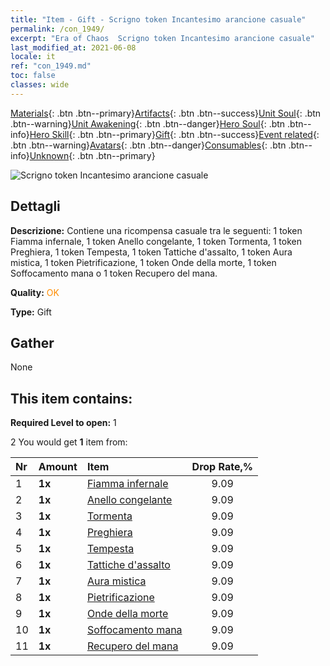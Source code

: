 ```yaml
---
title: "Item - Gift - Scrigno token Incantesimo arancione casuale"
permalink: /con_1949/
excerpt: "Era of Chaos  Scrigno token Incantesimo arancione casuale"
last_modified_at: 2021-06-08
locale: it
ref: "con_1949.md"
toc: false
classes: wide
---
```

 [Materials](/ItemsIT/){: .btn .btn--primary}[Artifacts](/ItemsIT/Artifacts/){: .btn .btn--success}[Unit Soul](/ItemsIT/UnitSoul/){: .btn .btn--warning}[Unit Awakening](/ItemsIT/UnitAwakening/){: .btn .btn--danger}[Hero Soul](/ItemsIT/HeroSoul/){: .btn .btn--info}[Hero Skill](/ItemsIT/HeroSkill/){: .btn .btn--primary}[Gift](/ItemsIT/Gift/){: .btn .btn--success}[Event related](/ItemsIT/Events/){: .btn .btn--warning}[Avatars](/ItemsIT/Avatars/){: .btn .btn--danger}[Consumables](/ItemsIT/Consumables/){: .btn .btn--info}[Unknown](/ItemsIT/Unknown/){: .btn .btn--primary}

 ![Scrigno token Incantesimo arancione casuale](/images/t/i_7012.png)

## Dettagli
 **Descrizione:** Contiene una ricompensa casuale tra le seguenti: 1 token Fiamma infernale, 1 token Anello congelante, 1 token Tormenta, 1 token Preghiera, 1 token Tempesta, 1 token Tattiche d'assalto, 1 token Aura mistica, 1 token Pietrificazione, 1 token Onde della morte, 1 token Soffocamento mana o 1 token Recupero del mana.

 **Quality:** <span style="color: #FF8C00">OK</span>

 **Type:** Gift

## Gather

  None

## This item contains:

 **Required Level to open:** 1

 2 You would get **1** item  from:

  | Nr | Amount |     Item    | Drop Rate,% |
  |:---|:-------|:------------|:---------:|
  | 1 |  **1x** | [Fiamma infernale](/ItemsIT/her_406/) | 9.09 | 
  | 2 |  **1x** | [Anello congelante](/ItemsIT/her_421/) | 9.09 | 
  | 3 |  **1x** | [Tormenta](/ItemsIT/her_423/) | 9.09 | 
  | 4 |  **1x** | [Preghiera](/ItemsIT/her_432/) | 9.09 | 
  | 5 |  **1x** | [Tempesta](/ItemsIT/her_445/) | 9.09 | 
  | 6 |  **1x** | [Tattiche d'assalto](/ItemsIT/her_450/) | 9.09 | 
  | 7 |  **1x** | [Aura mistica](/ItemsIT/her_470/) | 9.09 | 
  | 8 |  **1x** | [Pietrificazione](/ItemsIT/her_471/) | 9.09 | 
  | 9 |  **1x** | [Onde della morte](/ItemsIT/her_456/) | 9.09 | 
  | 10 |  **1x** | [Soffocamento mana](/ItemsIT/her_480/) | 9.09 | 
  | 11 |  **1x** | [Recupero del mana](/ItemsIT/her_482/) | 9.09 | 
